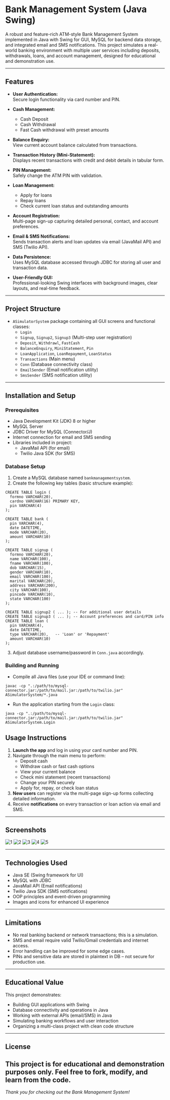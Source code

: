 # Bank Management System (Java Swing)

A robust and feature-rich ATM-style Bank Management System implemented in Java with Swing for GUI, MySQL for backend data storage, and integrated email and SMS notifications. This project simulates a real-world banking environment with multiple user services including deposits, withdrawals, loans, and account management, designed for educational and demonstration use.

---

## Features

- **User Authentication:**  
  Secure login functionality via card number and PIN.

- **Cash Management:**  
  - Cash Deposit  
  - Cash Withdrawal  
  - Fast Cash withdrawal with preset amounts

- **Balance Enquiry:**  
  View current account balance calculated from transactions.

- **Transaction History (Mini-Statement):**  
  Displays recent transactions with credit and debit details in tabular form.

- **PIN Management:**  
  Safely change the ATM PIN with validation.

- **Loan Management:**  
  - Apply for loans  
  - Repay loans  
  - Check current loan status and outstanding amounts

- **Account Registration:**  
  Multi-page sign-up capturing detailed personal, contact, and account preferences.

- **Email & SMS Notifications:**  
  Sends transaction alerts and loan updates via email (JavaMail API) and SMS (Twilio API).

- **Data Persistence:**  
  Uses MySQL database accessed through JDBC for storing all user and transaction data.

- **User-Friendly GUI:**  
  Professional-looking Swing interfaces with background images, clear layouts, and real-time feedback.

---

## Project Structure

- `ASimulatorSystem` package containing all GUI screens and functional classes:
  - `Login`  
  - `Signup`, `Signup2`, `Signup3` (Multi-step user registration)  
  - `Deposit`, `Withdrawl`, `FastCash`  
  - `BalanceEnquiry`, `MiniStatement`, `Pin`  
  - `LoanApplication`, `LoanRepayment`, `LoanStatus`  
  - `Transactions` (Main menu)  
  - `Conn` (Database connectivity class)  
  - `EmailSender` (Email notification utility)  
  - `SmsSender` (SMS notification utility)

---

## Installation and Setup

### Prerequisites

- Java Development Kit (JDK) 8 or higher
- MySQL Server
- JDBC Driver for MySQL (Connector/J)
- Internet connection for email and SMS sending
- Libraries included in project:
  - JavaMail API (for email)
  - Twilio Java SDK (for SMS)

### Database Setup

1. Create a MySQL database named `bankmanagementsystem`.
2. Create the following key tables (basic structure example):

```
CREATE TABLE login (
  formno VARCHAR(20),
  cardno VARCHAR(16) PRIMARY KEY,
  pin VARCHAR(4)
);

CREATE TABLE bank (
  pin VARCHAR(4),
  date DATETIME,
  mode VARCHAR(20),
  amount VARCHAR(10)
);

CREATE TABLE signup (
  formno VARCHAR(20),
  name VARCHAR(100),
  fname VARCHAR(100),
  dob VARCHAR(15),
  gender VARCHAR(10),
  email VARCHAR(100),
  marital VARCHAR(20),
  address VARCHAR(200),
  city VARCHAR(100),
  pincode VARCHAR(10),
  state VARCHAR(100)
);

CREATE TABLE signup2 ( ... ); -- For additional user details
CREATE TABLE signup3 ( ... ); -- Account preferences and card/PIN info
CREATE TABLE loan (
  pin VARCHAR(4),
  date DATETIME,
  type VARCHAR(20),   -- 'Loan' or 'Repayment'
  amount VARCHAR(10)
);
```

3. Adjust database username/password in `Conn.java` accordingly.

### Building and Running

- Compile all Java files (use your IDE or command line):

```
javac -cp ".:/path/to/mysql-connector.jar:/path/to/mail.jar:/path/to/twilio.jar" ASimulatorSystem/*.java
```

- Run the application starting from the `Login` class:

```
java -cp ".:/path/to/mysql-connector.jar:/path/to/mail.jar:/path/to/twilio.jar" ASimulatorSystem.Login
```


## Usage Instructions

1. **Launch the app** and log in using your card number and PIN.
2. Navigate through the main menu to perform:
   - Deposit cash
   - Withdraw cash or fast cash options
   - View your current balance
   - Check mini statement (recent transactions)
   - Change your PIN securely
   - Apply for, repay, or check loan status
3. **New users** can register via the multi-page sign-up forms collecting detailed information.
4. Receive **notifications** on every transaction or loan action via email and SMS.

---

## Screenshots
![1](path/to/image1.png)
![2](path/to/image2.png)
![3](path/to/image3.png)
![4](path/to/image4.png)
![5](path/to/image5.png)

---

## Technologies Used

- Java SE (Swing framework for UI)
- MySQL with JDBC
- JavaMail API (Email notifications)
- Twilio Java SDK (SMS notifications)
- OOP principles and event-driven programming
- Images and icons for enhanced UI experience

---

## Limitations

- No real banking backend or network transactions; this is a simulation.
- SMS and email require valid Twilio/Gmail credentials and internet access.
- Error handling can be improved for some edge cases.
- PINs and sensitive data are stored in plaintext in DB – not secure for production use.

---

## Educational Value

This project demonstrates:

- Building GUI applications with Swing
- Database connectivity and operations in Java
- Working with external APIs (email/SMS) in Java
- Simulating banking workflows and user interaction
- Organizing a multi-class project with clean code structure

---
## License

This project is for educational and demonstration purposes only. Feel free to fork, modify, and learn from the code.
---
*Thank you for checking out the Bank Management System!*

